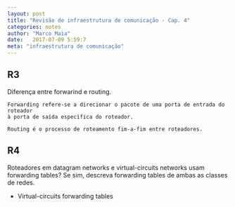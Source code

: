 ```yaml
---
layout: post
title: "Revisão de infraestrutura de comunicação - Cap. 4"
categories: notes
author: "Marco Maia"
date:   2017-07-09 5:59:7
meta: "infraestrutura de comunicação"
---
```


## R3
Diferença entre forwarind e routing.

    Forwarding refere-se a direcionar o pacote de uma porta de entrada do roteador
    à porta de saída específica do roteador.

    Routing é o processo de roteamento fim-a-fim entre roteadores.

## R4
Roteadores em datagram networks e virtual-circuits networks usam forwarding tables? Se sim, descreva forwarding tables de ambas as classes de redes.
- Virtual-circuits forwarding tables